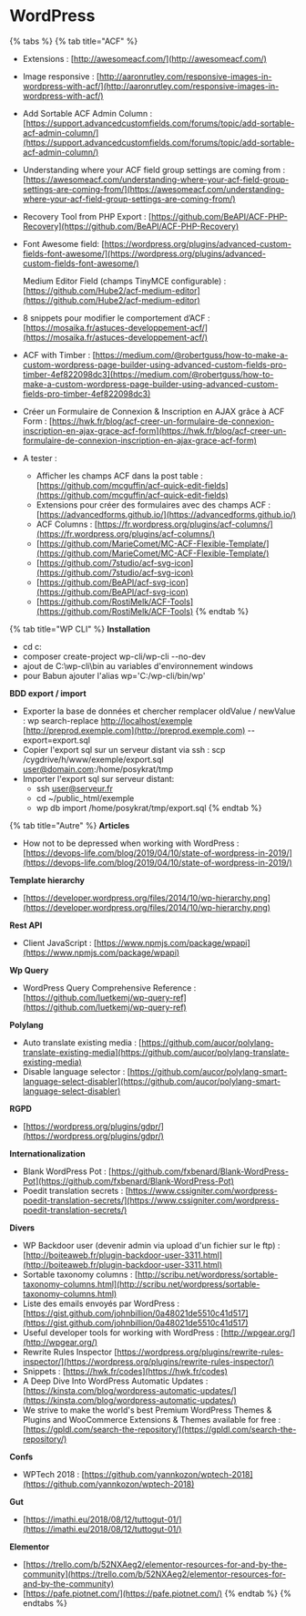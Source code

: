 # WordPress

{% tabs %}
{% tab title="ACF" %}
* Extensions : [http://awesomeacf.com/](http://awesomeacf.com/)
* Image responsive : [http://aaronrutley.com/responsive-images-in-wordpress-with-acf/](http://aaronrutley.com/responsive-images-in-wordpress-with-acf/)
* Add Sortable ACF Admin Column : [https://support.advancedcustomfields.com/forums/topic/add-sortable-acf-admin-column/](https://support.advancedcustomfields.com/forums/topic/add-sortable-acf-admin-column/)
* Understanding where your ACF field group settings are coming from : [https://awesomeacf.com/understanding-where-your-acf-field-group-settings-are-coming-from/](https://awesomeacf.com/understanding-where-your-acf-field-group-settings-are-coming-from/)
* Recovery Tool from PHP Export : [https://github.com/BeAPI/ACF-PHP-Recovery](https://github.com/BeAPI/ACF-PHP-Recovery)
*   Font Awesome field: [https://wordpress.org/plugins/advanced-custom-fields-font-awesome/](https://wordpress.org/plugins/advanced-custom-fields-font-awesome/)

    Medium Editor Field (champs TinyMCE configurable) : [https://github.com/Hube2/acf-medium-editor](https://github.com/Hube2/acf-medium-editor)
* 8 snippets pour modifier le comportement d’ACF : [https://mosaika.fr/astuces-developpement-acf/](https://mosaika.fr/astuces-developpement-acf/)
* ACF with Timber : [https://medium.com/@robertguss/how-to-make-a-custom-wordpress-page-builder-using-advanced-custom-fields-pro-timber-4ef822098dc3](https://medium.com/@robertguss/how-to-make-a-custom-wordpress-page-builder-using-advanced-custom-fields-pro-timber-4ef822098dc3)
* Créer un Formulaire de Connexion & Inscription en AJAX grâce à ACF Form : [https://hwk.fr/blog/acf-creer-un-formulaire-de-connexion-inscription-en-ajax-grace-acf-form](https://hwk.fr/blog/acf-creer-un-formulaire-de-connexion-inscription-en-ajax-grace-acf-form)
* A tester :&#x20;
  * Afficher les champs ACF dans la post table : [https://github.com/mcguffin/acf-quick-edit-fields](https://github.com/mcguffin/acf-quick-edit-fields)
  * Extensions pour créer des formulaires avec des champs ACF : [https://advancedforms.github.io/](https://advancedforms.github.io/)
  * ACF Columns : [https://fr.wordpress.org/plugins/acf-columns/](https://fr.wordpress.org/plugins/acf-columns/)
  * [https://github.com/MarieComet/MC-ACF-Flexible-Template/](https://github.com/MarieComet/MC-ACF-Flexible-Template/)
  * [https://github.com/7studio/acf-svg-icon](https://github.com/7studio/acf-svg-icon)
  * [https://github.com/BeAPI/acf-svg-icon](https://github.com/BeAPI/acf-svg-icon)
  * [https://github.com/RostiMelk/ACF-Tools](https://github.com/RostiMelk/ACF-Tools)
{% endtab %}

{% tab title="WP CLI" %}
**Installation**

* cd c:
* composer create-project wp-cli/wp-cli --no-dev
* ajout de C:\wp-cli\bin au variables d'environnement windows
* pour Babun ajouter l'alias wp='C:/wp-cli/bin/wp'

**BDD export / import**

* Exporter la base de données et chercher remplacer oldValue / newValue : wp search-replace [http://localhost/exemple](http://localhost/exemple) [http://preprod.exemple.com](http://preprod.exemple.com) --export=export.sql
* Copier l'export sql sur un serveur distant via ssh : scp /cygdrive/h/www/exemple/export.sql user@domain.com:/home/posykrat/tmp
* Importer l'export sql sur serveur distant:
  * ssh user@serveur.fr
  * cd \~/public\_html/exemple
  * wp db import /home/posykrat/tmp/export.sql
{% endtab %}

{% tab title="Autre" %}
**Articles**

* How not to be depressed when working with WordPress : [https://devops-life.com/blog/2019/04/10/state-of-wordpress-in-2019/](https://devops-life.com/blog/2019/04/10/state-of-wordpress-in-2019/)

**Template hierarchy**

* [https://developer.wordpress.org/files/2014/10/wp-hierarchy.png](https://developer.wordpress.org/files/2014/10/wp-hierarchy.png)

**Rest API**

* Client JavaScript : [https://www.npmjs.com/package/wpapi](https://www.npmjs.com/package/wpapi)

**Wp Query**

* WordPress Query Comprehensive Reference : [https://github.com/luetkemj/wp-query-ref](https://github.com/luetkemj/wp-query-ref)

**Polylang**

* Auto translate existing media : [https://github.com/aucor/polylang-translate-existing-media](https://github.com/aucor/polylang-translate-existing-media)
* Disable language selector : [https://github.com/aucor/polylang-smart-language-select-disabler](https://github.com/aucor/polylang-smart-language-select-disabler)

**RGPD**

* [https://wordpress.org/plugins/gdpr/](https://wordpress.org/plugins/gdpr/)

**Internationalization**

* Blank WordPress Pot : [https://github.com/fxbenard/Blank-WordPress-Pot](https://github.com/fxbenard/Blank-WordPress-Pot)
* Poedit translation secrets : [https://www.cssigniter.com/wordpress-poedit-translation-secrets/](https://www.cssigniter.com/wordpress-poedit-translation-secrets/)

**Divers**

* WP Backdoor user (devenir admin via upload d'un fichier sur le ftp) : [http://boiteaweb.fr/plugin-backdoor-user-3311.html](http://boiteaweb.fr/plugin-backdoor-user-3311.html)
* Sortable taxonomy columns : [http://scribu.net/wordpress/sortable-taxonomy-columns.html](http://scribu.net/wordpress/sortable-taxonomy-columns.html)
* Liste des emails envoyés par WordPress : [https://gist.github.com/johnbillion/0a48021de5510c41d517](https://gist.github.com/johnbillion/0a48021de5510c41d517)
* Useful developer tools for working with WordPress : [http://wpgear.org/](http://wpgear.org/)
* Rewrite Rules Inspector [https://wordpress.org/plugins/rewrite-rules-inspector/](https://wordpress.org/plugins/rewrite-rules-inspector/)
* Snippets : [https://hwk.fr/codes](https://hwk.fr/codes)
* A Deep Dive Into WordPress Automatic Updates : [https://kinsta.com/blog/wordpress-automatic-updates/](https://kinsta.com/blog/wordpress-automatic-updates/)
* We strive to make the world's best Premium WordPress Themes & Plugins and WooCommerce Extensions & Themes available for free : [https://gpldl.com/search-the-repository/](https://gpldl.com/search-the-repository/)

**Confs**

* WPTech 2018 : [https://github.com/yannkozon/wptech-2018](https://github.com/yannkozon/wptech-2018)

**Gut**

* [https://imathi.eu/2018/08/12/tuttogut-01/](https://imathi.eu/2018/08/12/tuttogut-01/)

**Elementor**

* [https://trello.com/b/52NXAeg2/elementor-resources-for-and-by-the-community](https://trello.com/b/52NXAeg2/elementor-resources-for-and-by-the-community)
* [https://pafe.piotnet.com/](https://pafe.piotnet.com/)
{% endtab %}
{% endtabs %}
